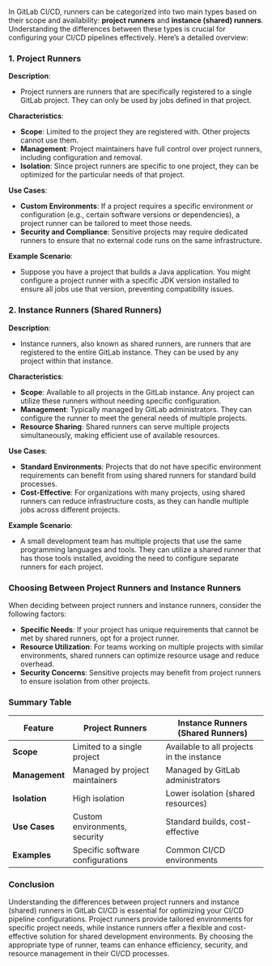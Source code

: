 In GitLab CI/CD, runners can be categorized into two main types based on their scope and availability: **project runners** and **instance (shared) runners**. Understanding the differences between these types is crucial for configuring your CI/CD pipelines effectively. Here’s a detailed overview:

### 1. Project Runners

**Description**: 
- Project runners are runners that are specifically registered to a single GitLab project. They can only be used by jobs defined in that project.

**Characteristics**:
- **Scope**: Limited to the project they are registered with. Other projects cannot use them.
- **Management**: Project maintainers have full control over project runners, including configuration and removal.
- **Isolation**: Since project runners are specific to one project, they can be optimized for the particular needs of that project.

**Use Cases**:
- **Custom Environments**: If a project requires a specific environment or configuration (e.g., certain software versions or dependencies), a project runner can be tailored to meet those needs.
- **Security and Compliance**: Sensitive projects may require dedicated runners to ensure that no external code runs on the same infrastructure.

**Example Scenario**:
- Suppose you have a project that builds a Java application. You might configure a project runner with a specific JDK version installed to ensure all jobs use that version, preventing compatibility issues.

### 2. Instance Runners (Shared Runners)

**Description**:
- Instance runners, also known as shared runners, are runners that are registered to the entire GitLab instance. They can be used by any project within that instance.

**Characteristics**:
- **Scope**: Available to all projects in the GitLab instance. Any project can utilize these runners without needing specific configuration.
- **Management**: Typically managed by GitLab administrators. They can configure the runner to meet the general needs of multiple projects.
- **Resource Sharing**: Shared runners can serve multiple projects simultaneously, making efficient use of available resources.

**Use Cases**:
- **Standard Environments**: Projects that do not have specific environment requirements can benefit from using shared runners for standard build processes.
- **Cost-Effective**: For organizations with many projects, using shared runners can reduce infrastructure costs, as they can handle multiple jobs across different projects.

**Example Scenario**:
- A small development team has multiple projects that use the same programming languages and tools. They can utilize a shared runner that has those tools installed, avoiding the need to configure separate runners for each project.

### Choosing Between Project Runners and Instance Runners

When deciding between project runners and instance runners, consider the following factors:

- **Specific Needs**: If your project has unique requirements that cannot be met by shared runners, opt for a project runner.
- **Resource Utilization**: For teams working on multiple projects with similar environments, shared runners can optimize resource usage and reduce overhead.
- **Security Concerns**: Sensitive projects may benefit from project runners to ensure isolation from other projects.

### Summary Table

| Feature                | Project Runners                    | Instance Runners (Shared Runners)     |
|------------------------|------------------------------------|---------------------------------------|
| **Scope**              | Limited to a single project        | Available to all projects in the instance |
| **Management**         | Managed by project maintainers     | Managed by GitLab administrators       |
| **Isolation**          | High isolation                     | Lower isolation (shared resources)     |
| **Use Cases**          | Custom environments, security      | Standard builds, cost-effective        |
| **Examples**           | Specific software configurations    | Common CI/CD environments              |

### Conclusion

Understanding the differences between project runners and instance (shared) runners in GitLab CI/CD is essential for optimizing your CI/CD pipeline configurations. Project runners provide tailored environments for specific project needs, while instance runners offer a flexible and cost-effective solution for shared development environments. By choosing the appropriate type of runner, teams can enhance efficiency, security, and resource management in their CI/CD processes.
